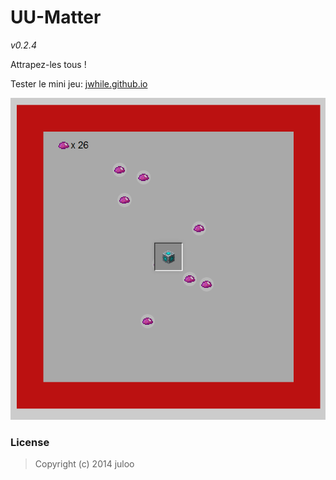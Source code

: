 # UU-Matter

_v0.2.4_

Attrapez-les tous !

Tester le mini jeu: [jwhile.github.io](http://jwhile.github.io/#UU-Matter)

![UU-Matter capture](img/capture.png)

### License

> Copyright (c) 2014 juloo

